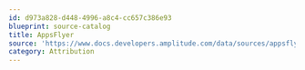 ```yaml
---
id: d973a828-d448-4996-a8c4-cc657c386e93
blueprint: source-catalog
title: AppsFlyer
source: 'https://www.docs.developers.amplitude.com/data/sources/appsflyer'
category: Attribution
---
```

